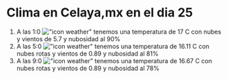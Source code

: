 # Clima en Celaya,mx en el dia 25

1. A las 1:0 !["icon weather"](http://openweathermap.org/img/w/04n.png) tenemos una temperatura de 17 C con nubes y  vientos de 5.7 y nubosidad al 90%
1. A las 5:0 !["icon weather"](http://openweathermap.org/img/w/04n.png) tenemos una temperatura de 16.11 C con nubes rotas y  vientos de 0.89 y nubosidad al 81%
1. A las 9:0 !["icon weather"](http://openweathermap.org/img/w/04d.png) tenemos una temperatura de 16.67 C con nubes rotas y  vientos de 0.89 y nubosidad al 78%
